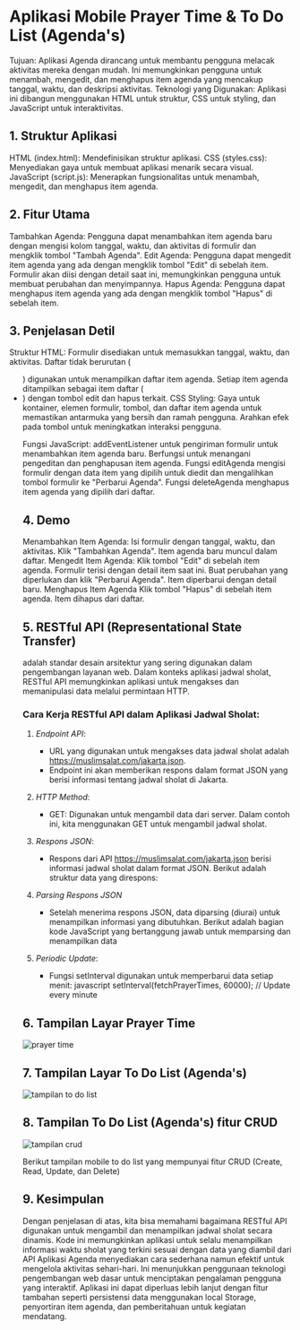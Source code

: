 # Aplikasi Mobile Prayer Time & To Do List (Agenda's)
Tujuan: Aplikasi Agenda dirancang untuk membantu pengguna melacak aktivitas mereka dengan mudah. Ini memungkinkan pengguna untuk menambah, mengedit, dan menghapus item agenda yang mencakup tanggal, waktu, dan deskripsi aktivitas.
Teknologi yang Digunakan: Aplikasi ini dibangun menggunakan HTML untuk struktur, CSS untuk styling, dan JavaScript untuk interaktivitas.

## 1. Struktur Aplikasi
HTML (index.html): Mendefinisikan struktur aplikasi. CSS (styles.css): Menyediakan gaya untuk membuat aplikasi menarik secara visual. JavaScript (script.js): Menerapkan fungsionalitas untuk menambah, mengedit, dan menghapus item agenda.

## 2. Fitur Utama
Tambahkan Agenda: Pengguna dapat menambahkan item agenda baru dengan mengisi kolom tanggal, waktu, dan aktivitas di formulir dan mengklik tombol "Tambah Agenda".
Edit Agenda: Pengguna dapat mengedit item agenda yang ada dengan mengklik tombol "Edit" di sebelah item. Formulir akan diisi dengan detail saat ini, memungkinkan pengguna untuk membuat perubahan dan menyimpannya.
Hapus Agenda: Pengguna dapat menghapus item agenda yang ada dengan mengklik tombol "Hapus" di sebelah item.

## 3. Penjelasan Detil
Struktur HTML:
Formulir disediakan untuk memasukkan tanggal, waktu, dan aktivitas. Daftar tidak berurutan (<ul>) digunakan untuk menampilkan daftar item agenda. Setiap item agenda ditampilkan sebagai item daftar (<li>) dengan tombol edit dan hapus terkait.
CSS Styling:
Gaya untuk kontainer, elemen formulir, tombol, dan daftar item agenda untuk memastikan antarmuka yang bersih dan ramah pengguna. Arahkan efek pada tombol untuk meningkatkan interaksi pengguna.

Fungsi JavaScript:
addEventListener untuk pengiriman formulir untuk menambahkan item agenda baru. Berfungsi untuk menangani pengeditan dan penghapusan item agenda. 
Fungsi editAgenda mengisi formulir dengan data item yang dipilih untuk diedit dan mengalihkan tombol formulir ke "Perbarui Agenda".
Fungsi deleteAgenda menghapus item agenda yang dipilih dari daftar.

## 4. Demo
Menambahkan Item Agenda:
Isi formulir dengan tanggal, waktu, dan aktivitas.
Klik "Tambahkan Agenda".
Item agenda baru muncul dalam daftar.
Mengedit Item Agenda:
Klik tombol "Edit" di sebelah item agenda.
Formulir terisi dengan detail item saat ini.
Buat perubahan yang diperlukan dan klik "Perbarui Agenda".
Item diperbarui dengan detail baru.
Menghapus Item Agenda
Klik tombol "Hapus" di sebelah item agenda.
Item dihapus dari daftar.

## 5. RESTful API (Representational State Transfer) 
adalah standar desain arsitektur yang sering digunakan dalam pengembangan layanan web. Dalam konteks aplikasi jadwal sholat, RESTful API memungkinkan aplikasi untuk mengakses dan memanipulasi data melalui permintaan HTTP.

### Cara Kerja RESTful API dalam Aplikasi Jadwal Sholat:

1. *Endpoint API*:
   - URL yang digunakan untuk mengakses data jadwal sholat adalah https://muslimsalat.com/jakarta.json.
   - Endpoint ini akan memberikan respons dalam format JSON yang berisi informasi tentang jadwal sholat di Jakarta.

2. *HTTP Method*:
   - GET: Digunakan untuk mengambil data dari server. Dalam contoh ini, kita menggunakan GET untuk mengambil jadwal sholat.

3. *Respons JSON*:
   - Respons dari API https://muslimsalat.com/jakarta.json berisi informasi jadwal sholat dalam format JSON. Berikut adalah struktur data yang direspons:
     
4. *Parsing Respons JSON*
   - Setelah menerima respons JSON, data diparsing (diurai) untuk menampilkan informasi yang dibutuhkan. Berikut adalah bagian kode JavaScript yang bertanggung jawab untuk memparsing dan menampilkan data

6. *Periodic Update*:
   - Fungsi setInterval digunakan untuk memperbarui data setiap menit:
     javascript
     setInterval(fetchPrayerTimes, 60000); // Update every minute

## 6. Tampilan Layar Prayer Time
![prayer time](https://github.com/khaisna20/Project-Pemrogaman-Mobile-/assets/169865008/eb2f1c06-2589-49e7-ae97-9b550539d1aa)

## 7. Tampilan Layar To Do List (Agenda's)
![tampilan to do list](https://github.com/khaisna20/Project-Pemrogaman-Mobile-/assets/169865008/40e77833-c7cf-496a-91e6-a297bfde60ec)

## 8. Tampilan To Do List (Agenda's) fitur CRUD
![tampilan crud](https://github.com/khaisna20/Project-Pemrogaman-Mobile-/assets/169865008/454deeb0-e6b8-4285-b948-389f93a68164)

Berikut tampilan mobile to do list yang mempunyai fitur CRUD (Create, Read, Update, dan Delete)

## 9. Kesimpulan
Dengan penjelasan di atas, kita bisa memahami bagaimana RESTful API digunakan untuk mengambil dan menampilkan jadwal sholat secara dinamis. Kode ini memungkinkan aplikasi untuk selalu menampilkan informasi waktu sholat yang terkini sesuai dengan data yang diambil dari API
Aplikasi Agenda menyediakan cara sederhana namun efektif untuk mengelola aktivitas sehari-hari. Ini menunjukkan penggunaan teknologi pengembangan web dasar untuk menciptakan pengalaman pengguna yang interaktif.
Aplikasi ini dapat diperluas lebih lanjut dengan fitur tambahan seperti persistensi data menggunakan local Storage, penyortiran item agenda, dan pemberitahuan untuk kegiatan mendatang.




